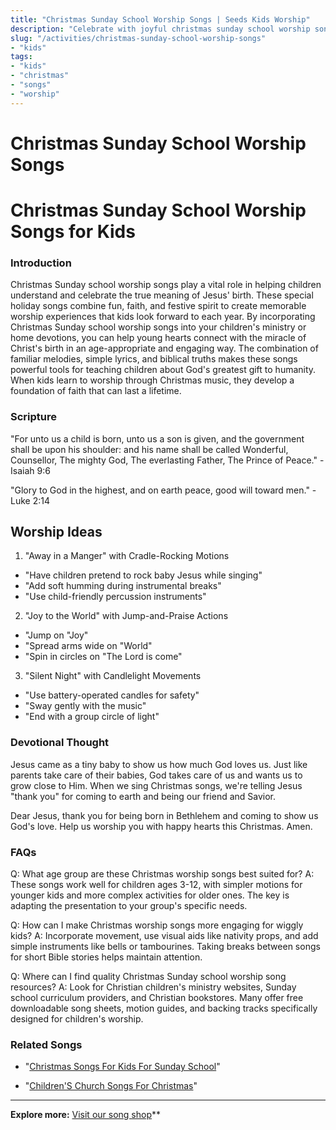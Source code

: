 ```yaml
---
title: "Christmas Sunday School Worship Songs | Seeds Kids Worship"
description: "Celebrate with joyful christmas sunday school worship songs featuring biblical Christmas themes. Holiday worship music for children and families."
slug: "/activities/christmas-sunday-school-worship-songs"
- "kids"
tags:
- "kids"
- "christmas"
- "songs"
- "worship"
---
```


# Christmas Sunday School Worship Songs

# Christmas Sunday School Worship Songs for Kids

### Introduction
Christmas Sunday school worship songs play a vital role in helping children understand and celebrate the true meaning of Jesus' birth. These special holiday songs combine fun, faith, and festive spirit to create memorable worship experiences that kids look forward to each year. By incorporating Christmas Sunday school worship songs into your children's ministry or home devotions, you can help young hearts connect with the miracle of Christ's birth in an age-appropriate and engaging way. The combination of familiar melodies, simple lyrics, and biblical truths makes these songs powerful tools for teaching children about God's greatest gift to humanity. When kids learn to worship through Christmas music, they develop a foundation of faith that can last a lifetime.

### Scripture
"For unto us a child is born, unto us a son is given, and the government shall be upon his shoulder: and his name shall be called Wonderful, Counsellor, The mighty God, The everlasting Father, The Prince of Peace." - Isaiah 9:6

"Glory to God in the highest, and on earth peace, good will toward men." - Luke 2:14

## Worship Ideas
1. "Away in a Manger" with Cradle-Rocking Motions
- "Have children pretend to rock baby Jesus while singing"
- "Add soft humming during instrumental breaks"
- "Use child-friendly percussion instruments"

2. "Joy to the World" with Jump-and-Praise Actions
- "Jump on "Joy"
- "Spread arms wide on "World"
- "Spin in circles on "The Lord is come"

3. "Silent Night" with Candlelight Movements
- "Use battery-operated candles for safety"
- "Sway gently with the music"
- "End with a group circle of light"

### Devotional Thought
Jesus came as a tiny baby to show us how much God loves us. Just like parents take care of their babies, God takes care of us and wants us to grow close to Him. When we sing Christmas songs, we're telling Jesus "thank you" for coming to earth and being our friend and Savior.

Dear Jesus, thank you for being born in Bethlehem and coming to show us God's love. Help us worship you with happy hearts this Christmas. Amen.

### FAQs

Q: What age group are these Christmas worship songs best suited for?
A: These songs work well for children ages 3-12, with simpler motions for younger kids and more complex activities for older ones. The key is adapting the presentation to your group's specific needs.

Q: How can I make Christmas worship songs more engaging for wiggly kids?
A: Incorporate movement, use visual aids like nativity props, and add simple instruments like bells or tambourines. Taking breaks between songs for short Bible stories helps maintain attention.

Q: Where can I find quality Christmas Sunday school worship song resources?
A: Look for Christian children's ministry websites, Sunday school curriculum providers, and Christian bookstores. Many offer free downloadable song sheets, motion guides, and backing tracks specifically designed for children's worship.

### Related Songs

- "[Christmas Songs For Kids For Sunday School](/activities/christmas-songs-for-kids-for-sunday-school/)"

- "[Children'S Church Songs For Christmas](/activities/children-s-church-songs-for-christmas/)"

---

**Explore more:** [Visit our song shop](https://seedskidsworship.com/shop)**

<!-- Schema Markup -->
<script type="application/ld+json">
{
  "@context": "https://schema.org",
  "@type": "MusicRecording",
  "name": "Christmas Sunday School Worship Songs",
  "byArtist": {
    "@type": "MusicGroup",
    "name": "Seeds Kids Worship"
  },
  "isFamilyFriendly": true,
  "url": "https://seedskidsworship.com/activities/christmas-sunday-school-worship-songs/"
}
</script>